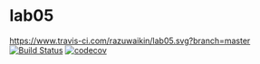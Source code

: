 # lab05
https://www.travis-ci.com/razuwaikin/lab05.svg?branch=master
[![Build Status](https://www.travis-ci.com/razuwaikin/lab05.svg?branch=master)](https://www.travis-ci.com/razuwaikin/lab05)
[![codecov](https://codecov.io/gh/razuwaikin/lab05/branch/master/graph/badge.svg)](https://codecov.io/gh/razuwaikin/lab05)
